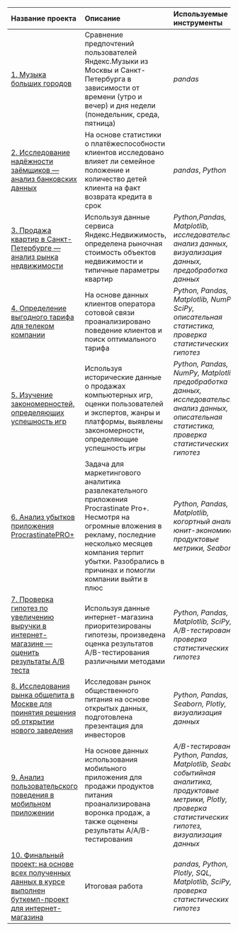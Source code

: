 | Название проекта | Описание | Используемые инструменты | 
| :---------------------- | :---------------------- | :---------------------- |
| [1. Музыка больших городов](big_cities_music) | Сравнение предпочтений пользователей Яндекс.Музыки из Москвы и Санкт-Петербурга в зависимости от времени (утро и вечер) и дня недели (понедельник, среда, пятница)| *pandas* |
| [2. Исследование надёжности заёмщиков — анализ банковских данных](bank_data_analysys) | На основе статистики о платёжеспособности клиентов исследовано влияет ли семейное положение и количество детей клиента на факт возврата кредита в срок| *pandas*, *Python* |
| [3. Продажа квартир в Санкт-Петербурге — анализ рынка недвижимости](ads_of_apartments) | Используя данные сервиса Яндекс.Недвижимость, определена рыночная стоимость объектов недвижимости и типичные параметры квартир| *Python,Pandas, Matplotlib, исследовательский анализ данных, визуализация данных, предобработка данных* |
| [4. Определение выгодного тарифа для телеком компании](tariff_for_telecom) | На основе данных клиентов оператора сотовой связи проанализировано поведение клиентов и поиск оптимального тарифа| *Python, Pandas, Matplotlib, NumPy, SciPy, описательная статистика, проверка статистических гипотез* |
| [5. Изучение закономерностей, определяющих успешность игр](success_of_games) | Используя исторические данные о продажах компьютерных игр, оценки пользователей и экспертов, жанры и платформы, выявлены закономерности, определяющие успешность игры| *Python, Pandas, NumPy, Matplotlib, предобработка данных, исследовательский анализ данных, описательная статистика, проверка статистических гипотез* |
| [6. Анализ убытков приложения ProcrastinatePRO+](app_procrastinate) | Задача для маркетингового аналитика развлекательного приложения Procrastinate Pro+. Несмотря на огромные вложения в рекламу, последние несколько месяцев компания терпит убытки. Разобрались в причинах и помогли компании выйти в плюс| *Python, Pandas, Matplotlib, когортный анализ, юнит-экономика, продуктовые метрики, Seaborn* |
| [7. Проверка гипотез по увеличению выручки в интернет-магазине — оценить результаты A/B теста](ab_test) | Используя данные интернет-магазина приоритезированы гипотезы, произведена оценка результатов A/B-тестирования различными методами| *Python, Pandas, Matplotlib, SciPy, A/B-тестирование, проверка статистических гипотез* |
| [8. Исследования рынка общепита в Москве для принятия решения об открытии нового заведения](cafes_in_moscow) | Исследован рынок общественного питания на основе открытых данных, подготовлена презентация для инвесторов| *Python, Pandas, Seaborn, Plotly, визуализация данных* |
| [9. Анализ пользовательского поведения в мобильном приложении](mobile_app) | На основе данных использования мобильного приложения для продажи продуктов питания проанализирована воронка продаж, а также оценены результаты A/A/B-тестирования | *A/B-тестирование, Python, Pandas, Matplotlib, Seaborn, событийная аналитика, продуктовые метрики, Plotly, проверка статистических гипотез, визуализация данных* |
| [10. Финальный проект: на основе всех полученных данных в курсе выполнен буткемп-проект для интернет-магазина](final_project) | Итоговая работа| *pandas, Python, Plotly, SQL, Matplotlib, SciPy, проверка статистических гипотез* |
